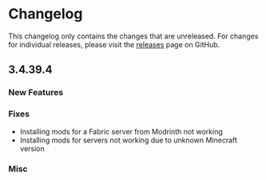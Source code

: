 # Changelog

This changelog only contains the changes that are unreleased. For changes for individual releases, please visit the
[releases](https://github.com/ATLauncher/ATLauncher/releases) page on GitHub.

## 3.4.39.4

### New Features

### Fixes

- Installing mods for a Fabric server from Modrinth not working
- Installing mods for servers not working due to unknown Minecraft version

### Misc
